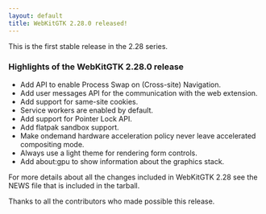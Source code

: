 ```yaml
---
layout: default
title: WebKitGTK 2.28.0 released!
---
```


This is the first stable release in the 2.28 series.

### Highlights of the WebKitGTK 2.28.0 release

 - Add API to enable Process Swap on (Cross-site) Navigation.
 - Add user messages API for the communication with the web extension.
 - Add support for same-site cookies.
 - Service workers are enabled by default.
 - Add support for Pointer Lock API.
 - Add flatpak sandbox support.
 - Make ondemand hardware acceleration policy never leave accelerated compositing mode.
 - Always use a light theme for rendering form controls.
 - Add about:gpu to show information about the graphics stack.

For more details about all the changes included in WebKitGTK 2.28 see
the NEWS file that is included in the tarball.

Thanks to all the contributors who made possible this release.
